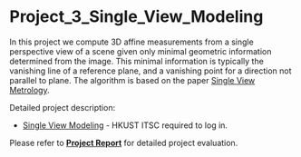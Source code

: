 # Project_3_Single_View_Modeling
In this project we compute 3D affine measurements from a single perspective view of a scene given only minimal geometric information determined from the image. This minimal information is typically the vanishing line of a reference plane, and a
vanishing point for a direction not parallel to plane. The algorithm is based on the paper [Single View Metrology](https://course.cse.ust.hk/comp5421/Password_Only/projects/svm/SingleViewMetrologyFinalReport.pdf).<br>

Detailed project description:
* [Single View Modeling](https://course.cse.ust.hk/comp5421/Password_Only/projects/svm/index.html) - HKUST ITSC required to log in. <br />

Please refer to **[Project Report](https://comp5421.github.io/Project_3_Single_View_Modeling/)** for detailed project evaluation.
